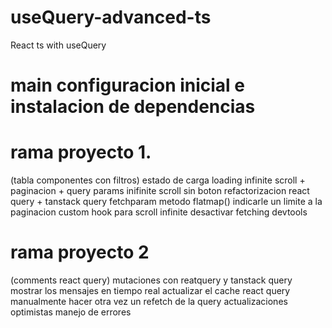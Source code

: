 # useQuery-advanced-ts
React ts with useQuery

# main configuracion inicial e instalacion de dependencias

# rama proyecto 1.
(tabla componentes con filtros)
estado de carga
loading
infinite scroll + paginacion + query params
inifinite scroll sin boton
refactorizacion
react query + tanstack query
fetchparam
metodo flatmap()
indicarle un limite a la paginacion
custom hook para scroll infinite
desactivar fetching
devtools

# rama proyecto 2
(comments react query)
mutaciones con reatquery y tanstack query
mostrar los mensajes en tiempo real
actualizar el cache react query manualmente
hacer otra vez un refetch de la query
actualizaciones optimistas
manejo de errores